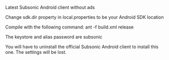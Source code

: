 Latest Subsonic Android client without ads

Change sdk.dir property in local.properties to be your Android SDK location

Compile with the following command:
ant -f build.xml release

The keystore and alias password are subsonic

You will have to uninstall the official Subsonic Android client to install this one. The settings will be lost.